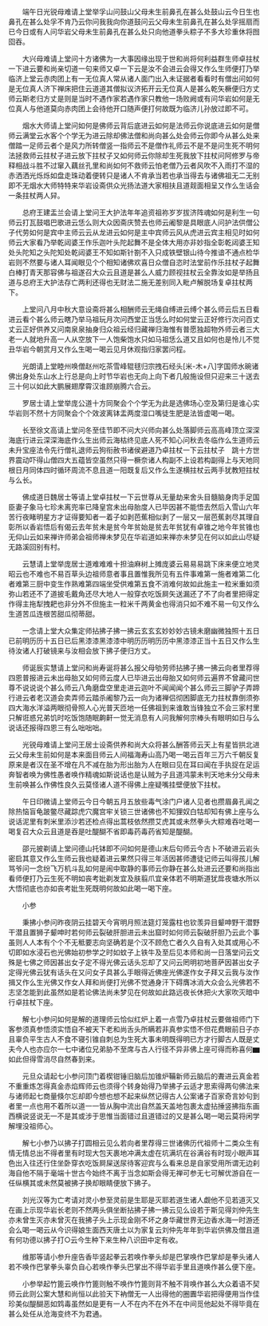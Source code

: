 <!-- { "loadSidebar": true } -->
　　端午日光锐母难请上堂举孚山问鼓山父母未生前鼻孔在甚么处鼓山云今日生也鼻孔在甚么处孚不肯乃云你问我我向你道鼓问云父母未生前鼻孔在甚么处孚摇扇而已今日或有人问华岩父母未生前鼻孔在甚么处只向他道拳头粽子不多大珍重休将囫囵吞。

　　大兴母难请上堂问十方诸佛为一大事因缘出现于世和尚将何利益群生师卓拄杖一下进云要和尚亲切道一句来师又卓一下云是汝不会进云会得又作么生师便打乃举临济上堂云赤肉团上有一无位真人常从诸人面门出入未证据者看看时有僧出问如何是无位真人济下禅床把住云道道其僧拟议济拓开云无位真人是甚么乾矢橛便归方丈师云斯老归方丈是则是当时不遇作家若遇作家只教他一场败阙或有问华岩如何是无位真人与他道莫向赤肉团上会待他开口随声便打何故既为临济儿孙放过即不可。

　　烟水大师请上堂问如何是佛师云背后底进云如何是法师云你说底进云如何是僧师云满堂云水客个个学无为进云除却佛法僧和尚向甚么处会师云你即今从甚么处来僧踏一足师云者个是风力所转僧竖一指师云不是僧作礼师云不是不是问生死不明何法拯救师云拄杖子进云放下拄杖子又如何师云你除却生死我放下拄杖问阿修罗与帝释相战斗胜不过窜入藕丝孔里和尚如何不救师云怕老僧乃云者风吹不入雨打不湿的赤洒洒光烁烁如盘走珠动着便转只是诸人不肯承当若也承当得去与诸佛祖无二无别即不无烟水大师特特来华岩设斋供众光扬法道大家相扶且道觌面相呈又作么生话会一条拄杖两人舁。

　　总府王建盂兰会请上堂问王大护法年年追资祖祢岁岁拔济阵魂如何是利生一句师云打瓦鼓唱巴歌进云恁么则大众因斋庆赞去也师云阇黎是具眼底人问护法供僧公子代劳如何是宾中主师云云从龙进云如何是主中宾师云风从虎进云宾主相见时如何师云大家看乃举乾闼婆王作乐迦叶头陀起舞不是全体大用亦非妙指全彰乾闼婆王知处头陀知之头陀知处乾闼婆王不知如斯针劄不入只成铁壁银山待今推谙不通点检华岩则不然要与诸人耳闻眼见个个相知诸佛欢喜日众僧自恣时法堂前作乐拄杖子起舞白棒打青天那容佛与祖遂召大众云且道是甚么人威力顾视拄杖云全靠汝如是举扬且道与总府王大护法存亡两利还得也无财法二施无差别同入毗卢解脱场复卓拄杖两下。

　　上堂问八月中秋大意设斋将甚么相酬师云无绳自缚进云缚个甚么师云后五日看进云看个甚么师云瞎乃举马祖玩月次问西堂正当恁么时如何堂云正好修行次问百丈丈云正好供养又问南泉泉抽身归众祖云经归藏禅归海惟有普愿独超物外师云者三大老一人就地升高一人从空放下一人饱柴饱水只如马祖恁么道又且如何也是怜儿不觉丑华岩今朝赏月又作么生喝一喝云见月休观指归家罢问程。

　　光朗请上堂睦州唤僧赵州吃茶雪峰辊毬归宗拽石经头[米-木+八]字国师水碗诸佛出身处东山水上行总是向上时节华岩也无向上向下者几般施设但只迎来三十送去三十何以如此大鹏展翅摩霄汉谁顾崩腾六合云。

　　罗居士请上堂举庞公道十方同聚会个个学无为此是选佛场心空及第归是谁心实华岩则不然十方同聚会个个效波离钵盂两度湿口嘴徒生肥是法皆虚喝一喝。

　　长至徐文高请上堂问冬至佳节即不问大兴师向甚么处落脚师云高高峰顶立深深海底行进云深深海底作么生出师云海枯终见底人死不知心问秋去冬临作么生道师云未升宝座法令先行僧礼退师云狗衔赦书诸侯避道乃卓拄杖一下云拄杖子　跳十方世界震动吓得山僧四大五蕴皆空虽然只得一橛奈诸人构副不上设若构副得上与天地同根日月同体四时循环周流不息且道一阳既复后又作么生遂横拄杖云两手犹教短拄杖与么长。

　　佛成道日魏居士等请上堂卓拄杖一下云世尊从无量劫来舍头目髓脑身肉手足国臣妻子象马七珍未离兜率已降皇宫未出母胎度人已毕因甚不能悟去然后入雪山六年苦行夜睹明星方才证得要知者一着子如剥芭蕉相似剥了一层又一层芭蕉剥尽其理自彰所以香岩悟后有偈云去年贫未是贫今年贫始是贫去年贫犹有卓锥之地今年贫锥也无仰山云如来禅许师弟会祖师禅未梦见在华岩道如来禅亦未梦见在何以如此山尽疑无路溪回别有村。

　　云慧请上堂举庞居士道难难难十担油麻树上摊庞婆云易易易跳下床来便立地灵昭云也不难也不易百草头边祖师意者事且置惟我所见有五件事难第一施者难第二化者难第三厨中变生作熟难第四端坐受供难第五食不消难何故如此施主一粒米重如须弥山若还不了道披毛戴角还尽大地人一般穿衣吃饭屙矢送漏还了不了向者里把得定作得主拖犁拽耙也非分外不但施主一粒米千两黄金也得消只如不难不易一句又作么生道苦瓜连根苦甜瓜彻蒂甜。

　　一念请上堂大众集定师拈拂子拂一拂云玄玄玄妙妙妙古镜未磨幽微独照十五日已前明历历十五日已后黑漆漆黑漆漆中明历历明历历中黑漆漆正当十五日又作么生待汝诸人打破镜来与汝相会放下拂子便归方丈。

　　师诞辰实慧请上堂问和尚寿诞将甚么报父母劬劳师拈拂子拂一拂云向者里荐得四恩普报进云未出母胎又如何师云度人已毕进云出母胎又如何师云遍界不曾藏问世尊不说说说个甚么师云八角磨盘空里走进云迦叶不闻闻闻个甚么师云三脚驴子弄蹄行进云者老汉道会卖弄师云踏杀阇黎乃云一向为诸禅侣彻困脚底无力拄杖靠倒须弥四大海水洋溢两眼彻骨照人心光普天匝地一任佛祖到来谁敢当锋独立不会三家村里只解诳惑兄弟饥时吃饭饱随眠齁鼾一觉无消息有人问我解何宗棒头有眼明如日与么说话还报得四恩三有么咄咄咄。

　　光锐母难请上堂问王居士设斋供养和尚大众将甚么酬答师云天上有星皆拱北进云父母未生前如何是本来面目师云人间福海寿山高乃喝一喝云百年三万六千朝反复原来是者汉在圣不增在凡不减在胎为形出胎为人在眼曰见在耳曰闻在手执捉在足运奔智者唤为佛性愚者唤作精魂如斯说话也是认贼为子且道鸿蒙未判天地未分父母未生前唤甚么作佛性良久云莫怪诸人道不得佛上座疑嘴挂壁便放下拄杖。

　　午日印微请上堂师云今日今朝五月五放些毒气涂门户诸人见者也攒眉鼻孔闻之除热恼盲龟跛鳖尽藏踪虎穴魔宫牢关锁三世诸佛也不知狸奴白牯却知有佛上座与么说话泥里有刺米里添沙若还检点得出蒿枝依然攒艾虎其或未然拳头大粽难吞吐喝一喝复召大众云且道是吞是吐醍醐不省即毒药毒药省知是醍醐。

　　邵元披剃请上堂问德山托钵即不问如何是德山末后句师云今古卜不破进云岩头密启其意又作么生师云我也疑着进云果然只得三年活因甚师遭徒记师云叫得孩儿解骂爷问一念纷飞万机斗乱如何是闹中取静的事师云你静在甚么处进云还要和尚指出看师便打乃云生死不明如丧考妣剃发宜及肤翦爪宜亲体若不明斯道犹戽夜塘水所以大悟彻底也亦如丧考妣生死既明何故如此喝一喝下座。

　　小参

　　秉拂小参问昨夜阴云挂碧天今宵明月照法筵灯笼露柱也钦羡异目颦呻野干潜野干潜且置狮子颦呻时若何师云裂破肝胆进云未出窟时如何师云裂破肝胆乃云此个事虽则人人本有个个不无秪要志向坚确若是个汉不顾危亡者久久自有入处其或用心不切即如水浸石也光佛始初参学之时如蚊子上铁牛及至后见本师和尚一日落堂问云文殊是七佛之师因甚出女子定不得光佛云话头忘却了又问云罔明初地菩萨因甚出女子定得光佛云犹有话头在又问女子具甚么手眼得近佛座光佛遂作女子拜又云我与汝作揖又作么生光佛又作女人拜和尚便打光佛不觉通身汗下碍膺冰消大众会么光佛若不志坚怎能到此虽然如是若论佛法尚未梦见在何故如此路远夜长休把火大家吹灭暗中行卓拄杖下座。

　　解七小参问如何是解的道理师云恰似红炉上着一点雪乃卓拄杖云要做祖师门下客参须真参悟须实悟自不被天下老和尚舌头所瞒若非真参实悟不但花费眼前日子亦且辜负平生古人不食不寝引锥自刺总为生死大事未明既得明已方才行脚古人既是丈夫今人也亦应尔一七中诸位兄弟胁不至席与古人行径不异非佛上座可得而称喜何▆如此但得雪消尽自然春到来。

　　元旦众请起七小参问顶门着楔钳锤旧脑后加锥炉鞴新师云脑后的聻进云真金若不重重炼怎得真金赤焰辉师云也须得个转身始得乃举拂子云适才思索得两句佛法来与诸师起七商量倏尔忘却即今想也想不起来纵然记得古人公案诸子百家奇言妙句到者里一点也用不着所以道一一皆从胸中流出自然盖天盖地包裹太虚拈捶竖拂指东画西横说竖说无一不是其或涉于思惟当面错过且道错过的又是甚么喝一喝云莫将闲学解埋没祖师心。

　　解七小参乃以拂子打圆相云见么若向者里荐得三世诸佛历代祖师十二类众生有情无情总出不得者里有时现大包天裹地冲满太虚在坑满坑在谷满谷有时现小眼声耳色出入往还行住坐卧穿衣吃饭屙屎送尿待客迎宾与么看来总是自家受用所谓无边刹海自他不隔于毫端十世古今始终不离于当念如斯会得无禅可参无七可解优游自在一任纵横其或未然莫被拂子换却眼睛便放下拂子。

　　刘光汉等为亡考请对灵小参至灵前是生耶是灭耶若道生诸人觑他不见若道灭又在画上示现华岩长老则不然两头俱坐断拈拂子拂一拂云见么设若于斯见得刘仲先生亦未曾生灭亦未曾灭在我拂子头上示现金刚不坏之身华藏世界无边香水海一时游还会么喝一喝云从今识得娘生面西天唐土以为家复云刘仲先年年到华岩供佛及僧且道有何功德以拂子打○云今生种下来生种八识田中定有收。

　　维那等请小参升座告香毕竖起拳云若唤作拳头却是巴掌唤作巴掌却是拳头诸人若不唤作巴掌拳头辜负自心若唤作拳头巴掌出不得华岩手里且道唤作甚么便下座。

　　小参举起竹篦云唤作竹篦则触不唤作竹篦则背不触不背唤作甚么大众着语不契师云此则公案大慧和尚恒以此验天下衲僧无一人出得他的圈圚华岩把得便用当作佳珍美似醍醐恶如鸩毒虽然如是更有一人不在内不在外不在中间觅他起处不得毕竟在甚么处任从沧海变终不为君通。

